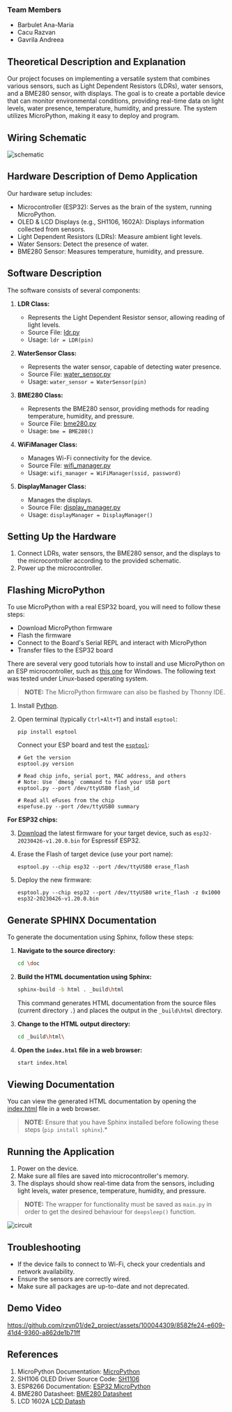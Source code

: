 ### Team Members

- Barbulet Ana-Maria
- Cacu Razvan
- Gavrila Andreea

## Theoretical Description and Explanation

Our project focuses on implementing a versatile system that combines various sensors, such as Light Dependent
Resistors (LDRs), water sensors, and a BME280 sensor, with displays. The goal is to create a portable device that
can monitor environmental conditions, providing real-time data on light levels, water presence, temperature, humidity,
and pressure. The system utilizes MicroPython, making it easy to deploy and program.

## Wiring Schematic

![schematic](photos/schematic_diagram.png)

## Hardware Description of Demo Application

Our hardware setup includes:

- Microcontroller (ESP32): Serves as the brain of the system, running MicroPython.
- OLED & LCD Displays (e.g., SH1106, 1602A): Displays information collected from sensors.
- Light Dependent Resistors (LDRs): Measure ambient light levels.
- Water Sensors: Detect the presence of water.
- BME280 Sensor: Measures temperature, humidity, and pressure.

## Software Description

The software consists of several components:

1. **LDR Class:**
    - Represents the Light Dependent Resistor sensor, allowing reading of light levels.
    - Source File: [ldr.py](https://github.com/rzvn01/de2_project/blob/main/utilities/ldr.py)
    - Usage: `ldr = LDR(pin)`

2. **WaterSensor Class:**
    - Represents the water sensor, capable of detecting water presence.
    - Source File: [water_sensor.py](https://github.com/rzvn01/de2_project/blob/main/utilities/water_sensor.py)
    - Usage: `water_sensor = WaterSensor(pin)`

3. **BME280 Class:**
    - Represents the BME280 sensor, providing methods for reading temperature, humidity, and pressure.
    - Source File: [bme280.py](https://github.com/rzvn01/de2_project/blob/main/utilities/bme280.py)
    - Usage: `bme = BME280()`

4. **WiFiManager Class:**
    - Manages Wi-Fi connectivity for the device.
    - Source File: [wifi_manager.py](https://github.com/rzvn01/de2_project/blob/main/utilities/wifi_manager.py)
    - Usage: `wifi_manager = WiFiManager(ssid, password)`

5. **DisplayManager Class:**
    - Manages the displays.
    - Source File: [display_manager.py](https://github.com/rzvn01/de2_project/blob/main/utilities/display_manager.py)
    - Usage: `displayManager = DisplayManager()`

## Setting Up the Hardware

1. Connect LDRs, water sensors, the BME280 sensor, and the displays to the microcontroller according to the provided
   schematic.
2. Power up the microcontroller.

## Flashing MicroPython

To use MicroPython with a real ESP32 board, you will need to follow these steps:

* Download MicroPython firmware
* Flash the firmware
* Connect to the Board's Serial REPL and interact with MicroPython
* Transfer files to the ESP32 board

There are several very good tutorials how to install and use MicroPython on an ESP microcontroller, such
as [this one](https://pythonforundergradengineers.com/how-to-install-micropython-on-an-esp32.html) for Windows. The
following text was tested under Linux-based operating system.

> **NOTE:** The MicroPython firmware can also be flashed by Thonny IDE.

1. Install [Python](https://www.python.org/downloads/).

2. Open terminal (typically `Ctrl+Alt+T`) and install `esptool`:

    ```shell
    pip install esptool
    ```

   Connect your ESP board and test
   the [`esptool`](https://docs.espressif.com/projects/esptool/en/latest/esp32/esptool/basic-commands.html#):

    ```shell
    # Get the version
    esptool.py version

    # Read chip info, serial port, MAC address, and others
    # Note: Use `dmesg` command to find your USB port
    esptool.py --port /dev/ttyUSB0 flash_id

    # Read all eFuses from the chip
    espefuse.py --port /dev/ttyUSB0 summary
    ```

**For ESP32 chips:**

3. [Download](http://micropython.org/download/) the latest firmware for your target device, such
   as `esp32-20230426-v1.20.0.bin` for Espressif ESP32.

4. Erase the Flash of target device (use your port name):

    ```shell
    esptool.py --chip esp32 --port /dev/ttyUSB0 erase_flash
    ```

5. Deploy the new firmware:

    ```shell
    esptool.py --chip esp32 --port /dev/ttyUSB0 write_flash -z 0x1000 esp32-20230426-v1.20.0.bin
    ```


## Generate SPHINX Documentation

To generate the documentation using Sphinx, follow these steps:

1. **Navigate to the source directory:**

    ```bash
    cd \doc
    ```

2. **Build the HTML documentation using Sphinx:**

    ```bash
    sphinx-build -b html . _build\html
    ```

   This command generates HTML documentation from the source files (current directory `.`) and places the output in the `_build\html` directory.

3. **Change to the HTML output directory:**

    ```bash
    cd _build\html\
    ```

4. **Open the `index.html` file in a web browser:**

    ```bash
    start index.html
    ```

## Viewing Documentation

You can view the generated HTML documentation by opening the [index.html](https://github.com/rzvn01/de2_project/blob/main/doc/_build/html/index.html) file in a web browser.

> **NOTE:** Ensure that you have Sphinx installed before following these steps (`pip install sphinx`).*


## Running the Application

1. Power on the device.
2. Make sure all files are saved into microcontroller's memory.
3. The displays should show real-time data from the sensors, including light levels, water presence, temperature,
   humidity, and pressure.

> **NOTE:** The wrapper for functionality must be saved as `main.py` in order to get the desired behaviour
> for  `deepsleep()` function.

![circuit](photos/circuit.png)

## Troubleshooting

- If the device fails to connect to Wi-Fi, check your credentials and network availability.
- Ensure the sensors are correctly wired.
- Make sure all packages are up-to-date and not deprecated.

## Demo Video

https://github.com/rzvn01/de2_project/assets/100044309/8582fe24-e609-41d4-9360-a862de1b71ff

## References

1. MicroPython Documentation: [MicroPython](https://micropython.org/)
2. SH1106 OLED Driver Source Code: [SH1106](https://github.com/robert-hh/SH1106)
3. ESP8266 Documentation: [ESP32 MicroPython](https://docs.micropython.org/en/latest/esp32/quickref.html)
4. BME280
   Datasheet: [BME280 Datasheet](https://www.bosch-sensortec.com/media/boschsensortec/downloads/datasheets/bst-bme280-ds002.pdf)
5. LCD 1602A [LCD Datash](https://hades.mech.northwestern.edu/images/f/f7/LCD16x2_HJ1602A.pdf)
